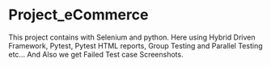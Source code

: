 # Project_eCommerce
This project contains with Selenium and python. Here using Hybrid Driven Framework, Pytest, Pytest HTML reports, Group Testing and Parallel Testing etc...
And Also we get Failed Test case Screenshots.
